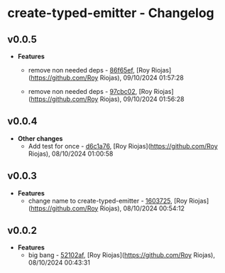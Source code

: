 
# create-typed-emitter - Changelog
## v0.0.5
- **Features**
  - remove non needed deps - [86f65ef]( https://github.com/royriojas/create-typed-emitter/commit/86f65ef ), [Roy Riojas](https://github.com/Roy Riojas), 09/10/2024 01:57:28

    
  - remove non needed deps - [97cbc02]( https://github.com/royriojas/create-typed-emitter/commit/97cbc02 ), [Roy Riojas](https://github.com/Roy Riojas), 09/10/2024 01:56:28

    
## v0.0.4
- **Other changes**
  - Add test for once - [d6c1a76]( https://github.com/royriojas/create-typed-emitter/commit/d6c1a76 ), [Roy Riojas](https://github.com/Roy Riojas), 08/10/2024 01:00:58

    
## v0.0.3
- **Features**
  - change name to create-typed-emitter - [1603725]( https://github.com/royriojas/create-typed-emitter/commit/1603725 ), [Roy Riojas](https://github.com/Roy Riojas), 08/10/2024 00:54:12

    
## v0.0.2
- **Features**
  - big bang - [52102af]( https://github.com/royriojas/create-typed-emitter/commit/52102af ), [Roy Riojas](https://github.com/Roy Riojas), 08/10/2024 00:43:31

    
